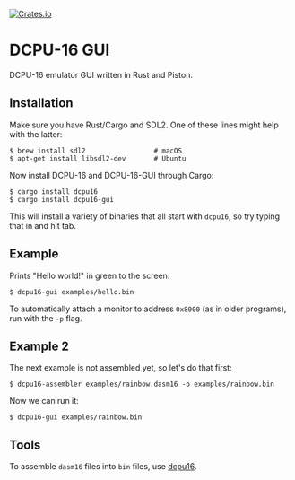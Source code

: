 [![Crates.io](https://img.shields.io/crates/v/dcpu16-gui.svg)](https://crates.io/crates/dcpu16-gui)

# DCPU-16 GUI

DCPU-16 emulator GUI written in Rust and Piston.

## Installation

Make sure you have Rust/Cargo and SDL2. One of these lines might help with the latter:

    $ brew install sdl2                 # macOS
    $ apt-get install libsdl2-dev       # Ubuntu

Now install DCPU-16 and DCPU-16-GUI through Cargo:

    $ cargo install dcpu16
    $ cargo install dcpu16-gui

This will install a variety of binaries that all start with `dcpu16`, so try
typing that in and hit tab.

## Example

Prints "Hello world!" in green to the screen:

    $ dcpu16-gui examples/hello.bin

To automatically attach a monitor to address `0x8000` (as in older programs),
run with the `-p` flag.

## Example 2

The next example is not assembled yet, so let's do that first:

    $ dcpu16-assembler examples/rainbow.dasm16 -o examples/rainbow.bin

Now we can run it:

    $ dcpu16-gui examples/rainbow.bin

## Tools

To assemble `dasm16` files into `bin` files, use [dcpu16](https://github.com/gustavla/dcpu16).

